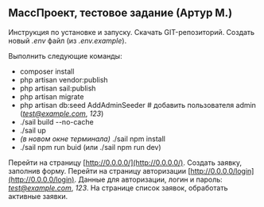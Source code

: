 ## МассПроект, тестовое задание (Артур М.)

Инструкция по установке и запуску. Скачать GIT-репозиторий. Создать новый *.env* файл (из *.env.example*).

Выполнить следующие команды:

- composer install
- php artisan vendor:publish
- php artisan sail:publish
- php artisan migrate
- php artisan db:seed AddAdminSeeder # добавить пользователя admin (*test@example.com*, *123*)
- ./sail build --no-cache
- ./sail up
- *(в новом окне терминала)* ./sail npm install
- ./sail npm run buid (или ./sail npm run dev)


Перейти на страницу [http://0.0.0.0/](http://0.0.0.0/). Создать заявку, заполнив форму. Перейти на страницу авторизации [http://0.0.0.0/login](http://0.0.0.0/login). 
Данные для авторизации, логин и пароль: *test@example.com*, *123*. На странице список заявок, обработать активные заявки.
